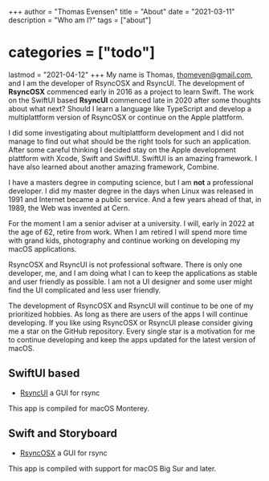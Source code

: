 +++
author = "Thomas Evensen"
title = "About"
date = "2021-03-11"
description = "Who am I?"
tags = ["about"]
# categories = ["todo"]
lastmod = "2021-04-12"
+++
My name is Thomas, <thomeven@gmail.com>, and I am the developer of RsyncOSX and RsyncUI. The development of **RsyncOSX** commenced early in 2016 as a project to learn Swift. The work on the SwiftUI based **RsyncUI** commenced late in 2020 after some thoughts about what next? Should I learn a language like TypeScript and develop a multiplattform version of RsyncOSX or continue on the Apple plattform.

I did some investigating about multiplattform development and I did not manage to find out what should be the right tools for such an application. After some careful thinking I decided stay on the Apple development plattform with Xcode, Swift and SwiftUI. SwiftUI is an amazing framework. I have also learned about another amazing framework, Combine.

I have a masters degree in computing science, but I am **not** a professional developer. I did my master degree in the days when Linux was released in 1991 and Internet became a public service. And a few years ahead of that, in 1989, the Web was invented at Cern.   

For the moment I am a senior adviser at a university. I will, early in 2022 at the age of 62, retire from work. When I am retired I will spend more time with grand kids, photography and continue working on developing my macOS applications.

RsyncOSX and RsyncUI is not professional software. There is only one developer, me, and I am doing what I can to keep the applications as stable and user friendly as possible. I am not a UI designer and some user might find the UI complicated and less user friendly.

The development of RsyncOSX and RsyncUI will continue to be one of my prioritized hobbies. As long as there are users of the apps I will continue developing.  If you like using RsyncOSX or RsyncUI please consider giving me a star on the GitHub repository. Every single star is a motivation for me to continue developing and keep the apps updated for the latest version of macOS.

## SwiftUI based

- [RsyncUI](https://github.com/rsyncOSX/RsyncUI) a GUI for rsync

This app is compiled for macOS Monterey.

## Swift and Storyboard

- [RsyncOSX](https://github.com/rsyncOSX/RsyncOSX) a GUI for rsync

This app is compiled with support for macOS Big Sur and later.
